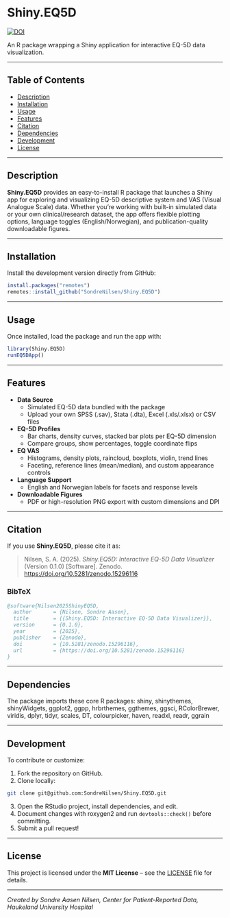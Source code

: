 # Shiny.EQ5D

[![DOI](https://zenodo.org/badge/DOI/10.5281/zenodo.15296116.svg)](https://doi.org/10.5281/zenodo.15296116)

An R package wrapping a Shiny application for interactive EQ-5D data visualization.

------------------------------------------------------------------------

## Table of Contents

-   [Description](#description)
-   [Installation](#installation)
-   [Usage](#usage)
-   [Features](#features)
-   [Citation](#citation)
-   [Dependencies](#dependencies)
-   [Development](#development)
-   [License](#license)

------------------------------------------------------------------------

## Description 

**Shiny.EQ5D** provides an easy-to-install R package that launches a  Shiny app for exploring and visualizing EQ-5D descriptive system and VAS (Visual Analogue Scale) data. Whether you’re working with built-in simulated data or your own clinical/research dataset, the app offers flexible plotting options, language toggles (English/Norwegian), and publication-quality downloadable figures.

------------------------------------------------------------------------

## Installation 

Install the development version directly from GitHub:

``` r
install.packages("remotes")
remotes::install_github("SondreNilsen/Shiny.EQ5D")
```

------------------------------------------------------------------------

## Usage 

Once installed, load the package and run the app with:

``` r
library(Shiny.EQ5D)
runEQ5DApp()
```

------------------------------------------------------------------------

## Features 

-   **Data Source**
    -   Simulated EQ-5D data bundled with the package
    -   Upload your own SPSS (.sav), Stata (.dta), Excel (.xls/.xlsx) or CSV files
-   **EQ-5D Profiles**
    -   Bar charts, density curves, stacked bar plots per EQ-5D dimension
    -   Compare groups, show percentages, toggle coordinate flips
-   **EQ VAS**
    -   Histograms, density plots, raincloud, boxplots, violin, trend lines
    -   Faceting, reference lines (mean/median), and custom appearance controls
-   **Language Support**
    -   English and Norwegian labels for facets and response levels
-   **Downloadable Figures**
    -   PDF or high-resolution PNG export with custom dimensions and DPI
    

------------------------------------------------------------------------
  
## Citation 

If you use **Shiny.EQ5D**, please cite it as:

> Nilsen, S. A. (2025). *Shiny.EQ5D: Interactive EQ-5D Data Visualizer* (Version 0.1.0) [Software]. Zenodo. https://doi.org/10.5281/zenodo.15296116

### BibTeX

```bibtex
@software{Nilsen2025ShinyEQ5D,
  author       = {Nilsen, Sondre Aasen},
  title        = {{Shiny.EQ5D: Interactive EQ-5D Data Visualizer}},
  version      = {0.1.0},
  year         = {2025},
  publisher    = {Zenodo},
  doi          = {10.5281/zenodo.15296116},
  url          = {https://doi.org/10.5281/zenodo.15296116}
}
```

------------------------------------------------------------------------

## Dependencies

The package imports these core R packages: shiny, shinythemes, shinyWidgets, ggplot2, ggpp, hrbrthemes, ggthemes, ggsci, RColorBrewer, viridis, dplyr, tidyr, scales, DT, colourpicker, haven, readxl, readr, ggrain

------------------------------------------------------------------------

## Development

To contribute or customize:

1.  Fork the repository on GitHub.
2.  Clone locally:

``` bash
git clone git@github.com:SondreNilsen/Shiny.EQ5D.git
```

3.  Open the RStudio project, install dependencies, and edit.
4.  Document changes with roxygen2 and run `devtools::check()` before committing.
5.  Submit a pull request!

------------------------------------------------------------------------

## License

This project is licensed under the **MIT License** – see the [LICENSE](LICENSE) file for details.

------------------------------------------------------------------------

*Created by Sondre Aasen Nilsen, Center for Patient-Reported Data, Haukeland University Hospital*
